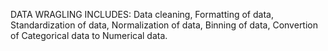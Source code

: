 DATA WRAGLING INCLUDES:
Data cleaning,
Formatting of data,
Standardization of data,
Normalization of data,
Binning of data,
Convertion of Categorical data to Numerical data.
